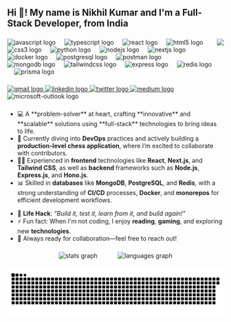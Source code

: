 <h2 align="left">Hi 👋! My name is Nikhil Kumar and I'm a Full-Stack Developer, from India</h2>

###

<img align="right" height="150" src="https://s7.gifyu.com/images/SXChl.gif"  />

###

<div align="left">
  <img src="https://cdn.jsdelivr.net/gh/devicons/devicon/icons/javascript/javascript-original.svg" height="30" alt="javascript logo"  />
  <img width="12" />
  <img src="https://cdn.jsdelivr.net/gh/devicons/devicon/icons/typescript/typescript-original.svg" height="30" alt="typescript logo"  />
  <img width="12" />
  <img src="https://cdn.jsdelivr.net/gh/devicons/devicon/icons/react/react-original.svg" height="30" alt="react logo"  />
  <img width="12" />
  <img src="https://cdn.jsdelivr.net/gh/devicons/devicon/icons/html5/html5-original.svg" height="30" alt="html5 logo"  />
  <img width="12" />
  <img src="https://cdn.jsdelivr.net/gh/devicons/devicon/icons/css3/css3-original.svg" height="30" alt="css3 logo"  />
  <img width="12" />
  <img src="https://cdn.jsdelivr.net/gh/devicons/devicon/icons/python/python-original.svg" height="30" alt="python logo"  />
  <img width="12" />
  <img src="https://cdn.simpleicons.org/nodedotjs/339933" height="30" alt="nodejs logo"  />
  <img width="12" />
  <img src="https://skillicons.dev/icons?i=nextjs" height="30" alt="nextjs logo"  />
  <img width="12" />
  <img src="https://cdn.simpleicons.org/docker/2496ED" height="30" alt="docker logo"  />
  <img width="12" />
  <img src="https://cdn.jsdelivr.net/gh/devicons/devicon/icons/postgresql/postgresql-original.svg" height="30" alt="postgresql logo"  />
  <img width="12" />
  <img src="https://cdn.simpleicons.org/postman/FF6C37" height="30" alt="postman logo"  />
  <img width="12" />
  <img src="https://skillicons.dev/icons?i=mongodb" height="30" alt="mongodb logo"  />
  <img width="12" />
  <img src="https://skillicons.dev/icons?i=tailwind" height="30" alt="tailwindcss logo"  />
  <img width="12" />
  <img src="https://img.shields.io/badge/Express-000000?logo=express&logoColor=white&style=for-the-badge" height="30" alt="express logo"  />
  <img width="12" />
  <img src="https://cdn.jsdelivr.net/gh/devicons/devicon/icons/redis/redis-original.svg" height="30" alt="redis logo"  />
  <img width="12" />
  <img src="https://skillicons.dev/icons?i=prisma" height="30" alt="prisma logo"  />
</div>

###

<div align="left">
  <a href="mailto:nikhilnainwaya17@gmail.com" target="_blank">
    <img src="https://img.shields.io/static/v1?message=Gmail&logo=gmail&label=&color=D14836&logoColor=white&labelColor=&style=for-the-badge" height="35" alt="gmail logo"  />
  </a>
  <a href="https://www.linkedin.com/in/nikhilkumar17/" target="_blank">
    <img src="https://img.shields.io/static/v1?message=LinkedIn&logo=linkedin&label=&color=0077B5&logoColor=white&labelColor=&style=for-the-badge" height="35" alt="linkedin logo"  />
  </a>
  <a href="https://x.com/__NikhilKumar_" target="_blank">
    <img src="https://img.shields.io/static/v1?message=Twitter&logo=twitter&label=&color=1DA1F2&logoColor=white&labelColor=&style=for-the-badge" height="35" alt="twitter logo"  />
  </a>
  <a href="https://medium.com/@nikhilnainwaya17" target="_blank">
    <img src="https://img.shields.io/static/v1?message=Medium&logo=medium&label=&color=12100E&logoColor=white&labelColor=&style=for-the-badge" height="35" alt="medium logo"  />
  </a>
  <img src="https://img.shields.io/static/v1?message=Website&logo=microsoft-outlook&label=&color=0078D4&logoColor=&labelColor=&style=for-the-badge" height="35" alt="microsoft-outlook logo"  />
</div>

###

<ul>
  <li>💻 A **problem-solver** at heart, crafting **innovative** and **scalable** solutions using **full-stack** technologies to bring ideas to life.</li>
  <li>🚀 Currently diving into <strong>DevOps</strong> practices and actively building a <strong>production-level chess application</strong>, where I’m excited to collaborate with contributors.</li>
  <li>🧑‍💻 Experienced in <strong>frontend</strong> technologies like <strong>React</strong>, <strong>Next.js</strong>, and <strong>Tailwind CSS</strong>, as well as <strong>backend</strong> frameworks such as <strong>Node.js</strong>, <strong>Express.js</strong>, and <strong>Hono.js</strong>.</li>
  <li>📊 Skilled in <strong>databases</strong> like <strong>MongoDB</strong>, <strong>PostgreSQL</strong>, and <strong>Redis</strong>, with a strong understanding of <strong>CI/CD</strong> processes, <strong>Docker</strong>, and <strong>monorepos</strong> for efficient development workflows.</li>
</ul>

<ul>
  <li>🎯 <strong>Life Hack</strong>: <em>“Build it, test it, learn from it, and build again!”</em></li>
  <li>⚡ Fun fact: When I'm not coding, I enjoy <strong>reading</strong>, <strong>gaming</strong>, and exploring new <strong>technologies</strong>.</li>
  <li>🚀 Always ready for collaboration—feel free to reach out!</li>
</ul>

###

<div align="center">
  <img src="https://github-readme-stats.vercel.app/api?username=NickRaise&hide_title=false&hide_rank=false&show_icons=true&include_all_commits=true&count_private=true&disable_animations=false&theme=dracula&locale=en&hide_border=false&order=1" height="150" alt="stats graph" /> &nbsp;&nbsp;&nbsp;&nbsp;&nbsp;&nbsp;&nbsp;&nbsp;&nbsp;&nbsp;
  <img src="https://github-readme-stats.vercel.app/api/top-langs?username=NickRaise&locale=en&hide_title=false&layout=compact&card_width=320&langs_count=5&theme=dracula&hide_border=false&order=2" height="150" alt="languages graph"  />
</div>


###

<img src="https://raw.githubusercontent.com/NickRaise/NickRaise/output/snake.svg" alt="Snake animation" />

###

